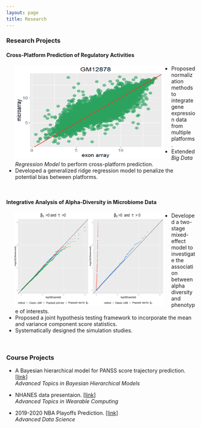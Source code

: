```yaml
---
layout: page
title: Research
---
```


### Research Projects

#### Cross-Platform Prediction of Regulatory Activities

<img style="float: left;" src="/img/research_img/normalize.png" width="400" height="250" hspace="20">

- Proposed normalization methods to integrate gene expression data from multiple
platforms.
- Extended _Big Data Regression Model_ to perform cross-platform prediction.
- Developed a generalized ridge regression model to penalize the potential bias between platforms. <br/>
<br/>


#### Integrative Analysis of Alpha-Diversity in Microbiome Data
<img style="float: left;" src="/img/research_img/qqplot.png" width="400" height="250" hspace = "20">

- Developed a two-stage mixed-effect model to investigate the association between alpha diversity and phenotype of interests.
- Proposed a joint hypothesis testing framework to incorporate the mean and variance
component score statistics.
- Systematically designed the simulation studies. <br/>
<br/>


### Course Projects
- A Bayesian hierarchical model for PANSS score trajectory prediction. [[link]](https://stephlee3.github.io/Bayes_hierachical_special_studies/) <br/>
_Advanced Topics in Bayesian Hierarchical
Models_

- NHANES data presentaion. [[link]](https://stephlee3.github.io/Wearable_special_studies/) <br/>
_Advanced Topics in Wearable Computing_

- 2019-2020 NBA Playoffs Prediction. [[link]](https://advds71x.github.io/NBAproj/) <br/>
_Advanced Data Science_
